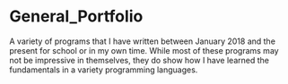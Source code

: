 # General_Portfolio
A variety of programs that I have written between January 2018 and the present for school or in my own time. 
While most of these programs may not be impressive in themselves, they do show how I have learned the fundamentals in a variety programming languages.
